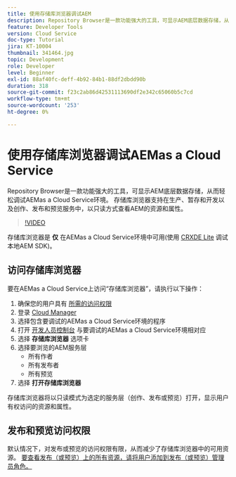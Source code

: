 ```yaml
---
title: 使用存储库浏览器调试AEM
description: Repository Browser是一款功能强大的工具，可显示AEM底层数据存储，从而轻松调试AEMas a Cloud Service环境。
feature: Developer Tools
version: Cloud Service
doc-type: Tutorial
jira: KT-10004
thumbnail: 341464.jpg
topic: Development
role: Developer
level: Beginner
exl-id: 88af40fc-deff-4b92-84b1-88df2dbdd90b
duration: 318
source-git-commit: f23c2ab86d42531113690df2e342c65060b5c7cd
workflow-type: tm+mt
source-wordcount: '253'
ht-degree: 0%

---
```


# 使用存储库浏览器调试AEMas a Cloud Service

Repository Browser是一款功能强大的工具，可显示AEM底层数据存储，从而轻松调试AEMas a Cloud Service环境。 存储库浏览器支持在生产、暂存和开发以及创作、发布和预览服务中，以只读方式查看AEM的资源和属性。

>[!VIDEO](https://video.tv.adobe.com/v/341464?quality=12&learn=on)

存储库浏览器是 __仅__ 在AEMas a Cloud Service环境中可用(使用 [CRXDE Lite](../aem-sdk-local-quickstart/other-tools.md#crxde-lite) 调试本地AEM SDK)。

## 访问存储库浏览器

要在AEMas a Cloud Service上访问“存储库浏览器”，请执行以下操作：

1. 确保您的用户具有 [所需的访问权限](https://experienceleague.adobe.com/docs/experience-manager-cloud-service/content/implementing/developer-tools/repository-browser.html#access-prerequisites)
1. 登录 [Cloud Manager](https://my.cloudmanager.adobe.com)
1. 选择包含要调试的AEMas a Cloud Service环境的程序
1. 打开 [开发人员控制台](./developer-console.md) 与要调试的AEMas a Cloud Service环境相对应
1. 选择 __存储库浏览器__ 选项卡
1. 选择要浏览的AEM服务层
   + 所有作者
   + 所有发布者
   + 所有预览
1. 选择 __打开存储库浏览器__

存储库浏览器将以只读模式为选定的服务层（创作、发布或预览）打开，显示用户有权访问的资源和属性。

## 发布和预览访问权限

默认情况下，对发布或预览的访问权限有限，从而减少了存储库浏览器中的可用资源。 [要查看发布（或预览）上的所有资源，请将用户添加到发布（或预览）管理员角色。](https://experienceleague.adobe.com/docs/experience-manager-cloud-service/content/implementing/developer-tools/repository-browser.html#navigate-the-hierarchy)
